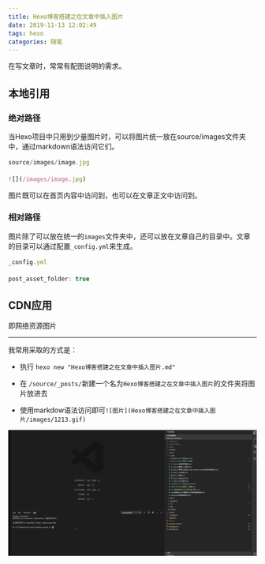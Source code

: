 ```yaml
---
title: Hexo博客搭建之在文章中插入图片
date: 2019-11-13 12:02:49
tags: hexo
categories: 随笔
---
```


在写文章时，常常有配图说明的需求。

## 本地引用
### 绝对路径

当Hexo项目中只用到少量图片时，可以将图片统一放在source/images文件夹中，通过markdown语法访问它们。

```js
source/images/image.jpg

![](/images/image.jpg)

```
图片既可以在首页内容中访问到，也可以在文章正文中访问到。

### 相对路径
图片除了可以放在统一的`images`文件夹中，还可以放在文章自己的目录中。文章的目录可以通过配置`_config.yml`来生成。
```js
_config.yml

post_asset_folder: true
```

## CDN应用
即网络资源图片



---

我常用采取的方式是：

+ 执行 ```hexo new "Hexo博客搭建之在文章中插入图片.md"```

+ 在 ```/source/_posts/```新建一个名为```Hexo博客搭建之在文章中插入图片```的文件夹将图片放进去

+ 使用markdow语法访问即可`![图片](Hexo博客搭建之在文章中插入图片/images/1213.gif)`

![图片](Hexo博客搭建之在文章中插入图片/images/1213.gif)
 





 